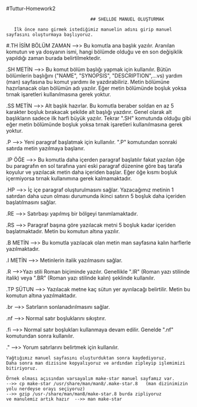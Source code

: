 #Tuttur-Homework2
 
                                    ## SHELLDE MANUEL OLUŞTURMAK 
   
       İlk önce nano girmek istediğimiz manuelin adını girip manuel sayfasını oluşturmaya başlıyoruz.
     
 #.TH İSİM BÖLÜM ZAMAN -->> 
 Bu komutla ana başlık yazılır. Aranılan komutun ve ya dosyanın ismi, hangi bölümde olduğu ve en son değişiklik yapıldığı zaman burada belirtilmektedir.
 
 .SH  METİN    -->> Bu komut bölüm başlığı yapmak için kullanılır. Bütün bölümlerin başlığını ("NAME", "SYNOPSIS",  "DESCRIPTION",...vs) yardım (man) sayfasına bu komut yardımı ile yazdırabiliriz. Metin bölümüne hazırlanacak olan bölümün adı yazılır. Eğer metin bölümünde boşluk yoksa tırnak işaretleri kullanılmasına gerek yoktur.
 
 .SS METİN  -->> Alt başlık hazırlar. Bu komutla beraber soldan en az 5 karakter boşluk bırakacak şekilde alt başlığı yazdırır. Genel olarak alt başlıkların sadece ilk harfi büyük yazılır. Tekrar ".SH" komutunda olduğu gibi eğer metin bölümünde boşluk yoksa tırnak işaretleri kullanılmasına gerek yoktur.
 
 .P -->> Yeni paragraf başlatmak için kullanılır. ".P" komutundan sonraki satırda metin yazılmaya başlanır.
 
 .IP ÖĞE -->> Bu komutla daha içerden paragraf başlatılır fakat yazılan öğe bu paragrafın en sol tarafına yani eski paragraf düzenine göre baş tarafa koyulur ve yazılacak  metin daha içeriden başlar. Eğer öğe kısmı boşluk içermiyorsa tırnak kullanımına gerek kalmamaktadır.
 
 .HP -->> İç içe paragraf oluşturulmasını sağlar. Yazacağımız metinin 1 satırdan daha uzun olması durumunda ikinci satırın 5 boşluk daha içeriden başlatılmasını sağlar.
 
 .RE -->> Satırbaşı yapılmış bir bölgeyi tanımlamaktadır.
 
 .RS -->> Paragraf başına göre yazılacak metni 5 boşluk kadar içeriden başlatmaktadır. Metin bu komutun altına yazılır.
 
 .B METİN -->> Bu komutla yazılacak olan metin man sayfasına kalın harflerle yazılmaktadır.
 
 .I METİN -->> Metinlerin italik yazılmasını sağlar.
 
 .R -->>Yazı stili Roman biçiminde yazılır. Genellikle ".IR" (Roman yazı stilinde italik) veya ".BR" (Roman yazı stilinde kalın) şeklinde kullanılır.
 
 .TP SÜTUN -->> Yazılacak metne kaç sütun yer ayırılacağı belirtilir. Metin bu komutun altına yazılmaktadır.
 
 .br -->> Satırların sonlanadırılmasını sağlar.
 
 .nf -->> Normal satır boşluklarını sıkıştırır.
 
 .fi -->> Normal satır boşlukları kullanmaya devam edilir. Genelde ".nf" komutundan sonra kullanılır.
 
 .\" -->> Yorum satırlarını belirtmek için kullanılır.
  
    Yağtığımız manuel sayfasını oluşturduktan sonra kaydediyoruz.
    Daha sonra man dizisine kopyalıyoruz ve ardından zipleyip işlemimizi bitiriyoruz.
    
    Örnek olması açısından varsayalım make-star manuel sayfamız var.
    -->> cp make-star /usr/share/man/man8/.make-star.8   (man dizinimizin yolu nerdeyse orayı seçiyoruz)
    -->> gzip /usr-/share/man/man8/make-star.8 burda zipliyoruz
    ve manulemiz artık hazır  -->> man make-star
